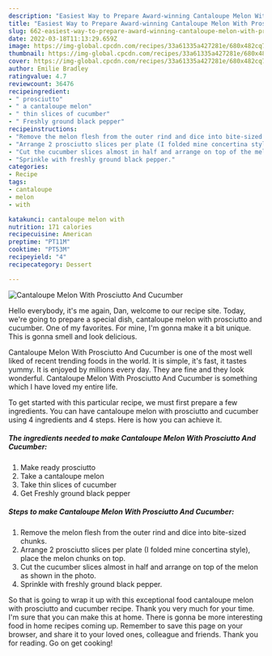 ```yaml
---
description: "Easiest Way to Prepare Award-winning Cantaloupe Melon With Prosciutto And Cucumber"
title: "Easiest Way to Prepare Award-winning Cantaloupe Melon With Prosciutto And Cucumber"
slug: 662-easiest-way-to-prepare-award-winning-cantaloupe-melon-with-prosciutto-and-cucumber
date: 2022-03-18T11:13:29.659Z
image: https://img-global.cpcdn.com/recipes/33a61335a427281e/680x482cq70/cantaloupe-melon-with-prosciutto-and-cucumber-recipe-main-photo.jpg
thumbnail: https://img-global.cpcdn.com/recipes/33a61335a427281e/680x482cq70/cantaloupe-melon-with-prosciutto-and-cucumber-recipe-main-photo.jpg
cover: https://img-global.cpcdn.com/recipes/33a61335a427281e/680x482cq70/cantaloupe-melon-with-prosciutto-and-cucumber-recipe-main-photo.jpg
author: Emilie Bradley
ratingvalue: 4.7
reviewcount: 36476
recipeingredient:
- " prosciutto"
- " a cantaloupe melon"
- " thin slices of cucumber"
- " Freshly ground black pepper"
recipeinstructions:
- "Remove the melon flesh from the outer rind and dice into bite-sized chunks."
- "Arrange 2 prosciutto slices per plate (I folded mine concertina style), place the melon chunks on top."
- "Cut the cucumber slices almost in half and arrange on top of the melon as shown in the photo."
- "Sprinkle with freshly ground black pepper."
categories:
- Recipe
tags:
- cantaloupe
- melon
- with

katakunci: cantaloupe melon with 
nutrition: 171 calories
recipecuisine: American
preptime: "PT11M"
cooktime: "PT53M"
recipeyield: "4"
recipecategory: Dessert

---
```



![Cantaloupe Melon With Prosciutto And Cucumber](https://img-global.cpcdn.com/recipes/33a61335a427281e/680x482cq70/cantaloupe-melon-with-prosciutto-and-cucumber-recipe-main-photo.jpg)

Hello everybody, it's me again, Dan, welcome to our recipe site. Today, we're going to prepare a special dish, cantaloupe melon with prosciutto and cucumber. One of my favorites. For mine, I'm gonna make it a bit unique. This is gonna smell and look delicious.



Cantaloupe Melon With Prosciutto And Cucumber is one of the most well liked of recent trending foods in the world. It is simple, it's fast, it tastes yummy. It is enjoyed by millions every day. They are fine and they look wonderful. Cantaloupe Melon With Prosciutto And Cucumber is something which I have loved my entire life.


To get started with this particular recipe, we must first prepare a few ingredients. You can have cantaloupe melon with prosciutto and cucumber using 4 ingredients and 4 steps. Here is how you can achieve it.

<!--inarticleads1-->

##### The ingredients needed to make Cantaloupe Melon With Prosciutto And Cucumber:

1. Make ready  prosciutto
1. Take  a cantaloupe melon
1. Take  thin slices of cucumber
1. Get  Freshly ground black pepper




<!--inarticleads2-->

##### Steps to make Cantaloupe Melon With Prosciutto And Cucumber:

1. Remove the melon flesh from the outer rind and dice into bite-sized chunks.
1. Arrange 2 prosciutto slices per plate (I folded mine concertina style), place the melon chunks on top.
1. Cut the cucumber slices almost in half and arrange on top of the melon as shown in the photo.
1. Sprinkle with freshly ground black pepper.




So that is going to wrap it up with this exceptional food cantaloupe melon with prosciutto and cucumber recipe. Thank you very much for your time. I'm sure that you can make this at home. There is gonna be more interesting food in home recipes coming up. Remember to save this page on your browser, and share it to your loved ones, colleague and friends. Thank you for reading. Go on get cooking!
